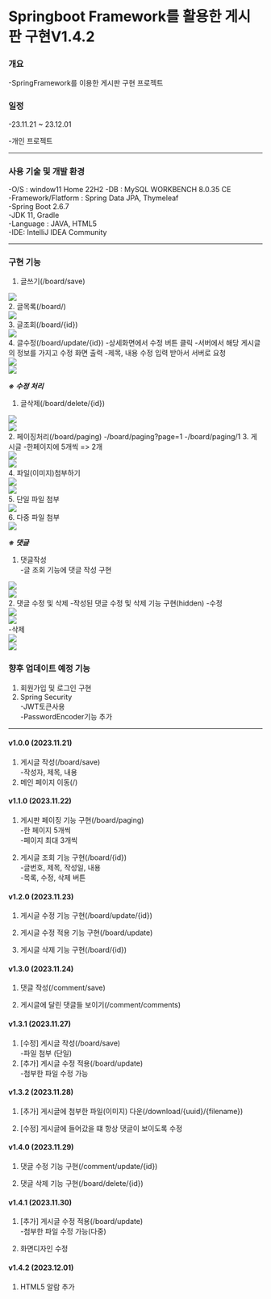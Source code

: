 Springboot Framework를 활용한 게시판 구현V1.4.2
===
### 개요
-SpringFramework를 이용한 게시판 구현 프로젝트  
### 일정  
 -23.11.21 ~ 23.12.01

 -개인 프로젝트  
- - - - - - - - -
### 사용 기술 및 개발 환경
-O/S : window11 Home 22H2
-DB : MySQL WORKBENCH 8.0.35 CE   
-Framework/Flatform : Spring Data JPA, Thymeleaf  
-Spring Boot 2.6.7  
-JDK 11, Gradle   
-Language : JAVA, HTML5   
-IDE: IntelliJ IDEA Community
- - - - - - - - - - - - - -
### 구현 기능
1. 글쓰기(/board/save)
<div class="portfolio1.png">
  <img src="/image/portfolio1.png".>
</div>
2. 글목록(/board/)
<div class="portfolio2.png">
  <img src="/image/portfolio2.png".>
</div>
3. 글조회(/board/{id})
<div class="portfolio3.png">
  <img src="/image/portfolio3.png".>
</div>
4. 글수정(/board/update/{id})  
      -상세화면에서 수정 버튼 클릭  
      -서버에서 해당 게시글의 정보를 가지고 수정 화면 출력  
      -제목, 내용 수정 입력 받아서 서버로 요청
<div class="portfolio4.png">
  <img src="/image/portfolio4.png".>
</div>
<div class="portfolio5.png">
  <img src="/image/portfolio5.png".>
</div>

___※ 수정 처리___    
1. 글삭제(/board/delete/{id})
</div>
<div class="portfolio6.png">
  <img src="/image/portfolio6.png".>
</div>
</div>
<div class="portfolio7.png">
  <img src="/image/portfolio7.png".>
</div>
2. 페이징처리(/board/paging)   
  -/board/paging?page=1   
  -/board/paging/1
3. 게시글    
 -한페이지에 5개씩 => 2개
 <div class="portfolio8.png">
   <img src="/image/portfolio8.png".>
 </div>
 <div class="portfolio9.png">
   <img src="/image/portfolio9.png".>
</div>   
4. 파일(이미지)첨부하기
<div class="portfolio1.png">
  <img src="/image/portfolio1.png".>
</div>
  <div class="portfolio3.png">
    <img src="/image/portfolio3.png".>
</div>
5. 단일 파일 첨부
<div class="portfolio1.png">
  <img src="/image/portfolio1.png".>
</div>
6. 다중 파일 첨부
<div class="portfolio7.png">
  <img src="/image/portfolio7.png".>
</div>

___※ 댓글___
 1. 댓글작성  
  -글 조회 기능에 댓글 작성 구현
  <div class="portfolio10.png">
    <img src="/image/portfolio10.png".>
  </div>
  <div class="portfolio11.png">
    <img src="/image/portfolio11.png".>
  </div>
 2. 댓글 수정 및 삭제  
-작성된 댓글 수정 및 삭제 기능 구현(hidden)
-수정
<div class="portfolio12.png">
  <img src="/image/portfolio12.png".>
</div>
<div class="portfolio13.png">
  <img src="/image/portfolio13.png".>
</div>
-삭제
<div class="portfolio14.png">
  <img src="/image/portfolio14.png".>
</div>
<div class="portfolio15.png">
  <img src="/image/portfolio15.png".>
</div>


###  향후 업데이트 예정 기능

1. 회원가입 및 로그인 구현
2. Spring Security    
 -JWT토큰사용   
 -PasswordEncoder기능 추가

 - - - - - - - - - - - - - -


#### v1.0.0 (2023.11.21)
1. 게시글 작성(/board/save)  
  -작성자, 제목, 내용
2. 메인 페이지 이동(/)


#### v1.1.0 (2023.11.22)
 1. 게시판 페이징 기능 구현(/board/paging)  
   -한 페이지 5개씩     
   -페이지 최대 3개씩

 2. 게시글 조회 기능 구현(/board/{id})   
-글번호, 제목, 작성일, 내용   
-목록, 수정, 삭제 버튼

#### v1.2.0 (2023.11.23)

1. 게시글 수정 기능 구현(/board/update/{id})

2. 게시글 수정 적용 기능 구현(/board/update)

3. 게시글 삭제 기능 구현(/board/{id})

#### v1.3.0 (2023.11.24)
1. 댓글 작성(/comment/save)

2. 게시글에 달린 댓글들 보이기(/comment/comments)

#### v1.3.1 (2023.11.27)
1. [수정] 게시글 작성(/board/save)   
  -파일 첨부 (단일)
2. [추가] 게시글 수정 적용(/board/update)     
  -첨부한 파일 수정 가능

#### v1.3.2 (2023.11.28)
1. [추가] 게시글에 첨부한 파일(이미지) 다운(/download/{uuid}/{filename})

2. [수정] 게시글에 들어갔을 떄 항상 댓글이 보이도록 수정

#### v1.4.0 (2023.11.29)
1. 댓글 수정 기능 구현(/comment/update/{id})

2. 댓글 삭제 기능 구현(/board/delete/{id})

#### v1.4.1 (2023.11.30)
 1. [추가] 게시글 수정 적용(/board/update)   
-첨부한 파일 수정 가능(다중)

2. 화면디자인 수정

#### v1.4.2 (2023.12.01)    
1. HTML5 알람 추가
